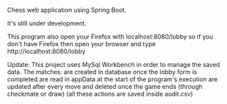 Chess web application using Spring Boot.

It's still under development.

This program also open your Firefox with localhost:8080/lobby so if you don't have Firefox then open your browser and type http://localhost:8080/lobby

Update:
This project uses MySql Workbench in order to manage the saved data.
The matches: are created in database once the lobby form is completed
             are read in appData at the start of the program's execution
             are updated after every move
             and deleted once the game ends (through checkmate or draw)
          (all these actions are saved inside audit.csv)
             
